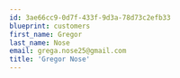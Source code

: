 ```yaml
---
id: 3ae66cc9-0d7f-433f-9d3a-78d73c2efb33
blueprint: customers
first_name: Gregor
last_name: Nose
email: grega.nose25@gmail.com
title: 'Gregor Nose'
---
```

